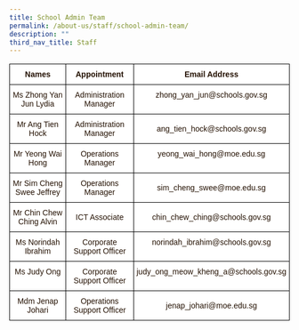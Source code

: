 ```yaml
---
title: School Admin Team
permalink: /about-us/staff/school-admin-team/
description: ""
third_nav_title: Staff
---
```

<style type="text/css">
.tg  {border-collapse:collapse;border-spacing:0;}
.tg td{border-color:black;border-style:solid;border-width:1px;font-family:Arial, sans-serif;font-size:14px;
  overflow:hidden;padding:10px 5px;word-break:normal;}
.tg th{border-color:black;border-style:solid;border-width:1px;font-family:Arial, sans-serif;font-size:14px;
  font-weight:normal;overflow:hidden;padding:10px 5px;word-break:normal;}
.tg .tg-4fvk{background-color:#FFF;color:#241102;text-align:center;vertical-align:middle}
.tg .tg-fy9d{background-color:#FFF;color:#241102;font-weight:bold;text-align:center;vertical-align:top}
.tg .tg-bbr4{background-color:#FFF;color:#241102;text-align:center;vertical-align:top}
</style>
<table class="tg">
<thead>
  <tr>
    <th class="tg-fy9d">Names</th>
    <th class="tg-fy9d">Appointment</th>
    <th class="tg-fy9d">Email Address</th>
  </tr>
</thead>
<tbody>
  <tr>
    <td class="tg-bbr4"><span style="font-weight:400;color:#241102">Ms Zhong Yan Jun Lydia</span></td>
    <td class="tg-bbr4"><span style="font-weight:400;color:#241102">Administration Manager</span></td>
    <td class="tg-bbr4"><span style="font-weight:400;color:#241102">zhong_yan_jun@schools.gov.sg</span></td>
  </tr>
  <tr>
    <td class="tg-4fvk">Mr Ang Tien Hock </td>
    <td class="tg-4fvk">Administration Manager </td>
    <td class="tg-4fvk">ang_tien_hock@schools.gov.sg </td>
  </tr>
  <tr>
    <td class="tg-bbr4"><span style="font-weight:400;color:#241102">Mr Yeong Wai Hong</span></td>
    <td class="tg-bbr4"><span style="font-weight:400;color:#241102">Operations Manager</span></td>
    <td class="tg-bbr4"><span style="font-weight:400;color:#241102">yeong_wai_hong@moe.edu.sg</span></td>
  </tr>
  <tr>
    <td class="tg-4fvk"> Mr Sim Cheng Swee Jeffrey</td>
    <td class="tg-4fvk">Operations Manager </td>
    <td class="tg-4fvk"> sim_cheng_swee@moe.edu.sg</td>
  </tr>
  <tr>
    <td class="tg-4fvk">Mr Chin Chew Ching Alvin </td>
    <td class="tg-4fvk"> ICT Associate </td>
    <td class="tg-4fvk">chin_chew_ching@schools.gov.sg  </td>
  </tr>
  <tr>
    <td class="tg-bbr4"><span style="font-weight:400;color:#241102">Ms Norindah Ibrahim</span></td>
    <td class="tg-bbr4"><span style="font-weight:400;color:#241102">Corporate Support Officer</span></td>
    <td class="tg-bbr4"><span style="font-weight:400;color:#241102">norindah_ibrahim@schools.gov.sg</span></td>
  </tr>
  <tr>
    <td class="tg-bbr4"><span style="font-weight:400;color:#241102">Ms Judy Ong</span></td>
    <td class="tg-bbr4"><span style="font-weight:400;color:#241102">Corporate Support Officer</span></td>
    <td class="tg-bbr4"><span style="font-weight:400;color:#241102">judy_ong_meow_kheng_a@schools.gov.sg</span><br></td>
  </tr>
  <tr>
    <td class="tg-4fvk"> Mdm Jenap Johari</td>
    <td class="tg-4fvk"> Operations Support Officer</td>
    <td class="tg-4fvk">jenap_johari@moe.edu.sg </td>
  </tr>
</tbody>
</table>
